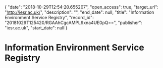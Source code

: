 {
  "date": "2018-10-29T12:54:20.655207", 
  "open_access": true, 
  "target_url": "http://iesr.ac.uk/", 
  "description": "", 
  "end_date": null, 
  "title": "Information Environment Service Registry", 
  "record_id": "20181029T125420/RGAAhCgcAMPL9xna4UE0pQ==", 
  "publisher": "iesr.ac.uk", 
  "start_date": null
}

# Information Environment Service Registry

